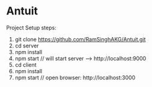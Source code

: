 # Antuit
Project Setup steps:
1) git clone https://github.com/RamSinghAKG/Antuit.git
2) cd server
3) npm install
4) npm start   // will start server -->   http://localhost:9000 
5) cd client
6) npm install
7) npm start    // open browser: http://localhost:3000
